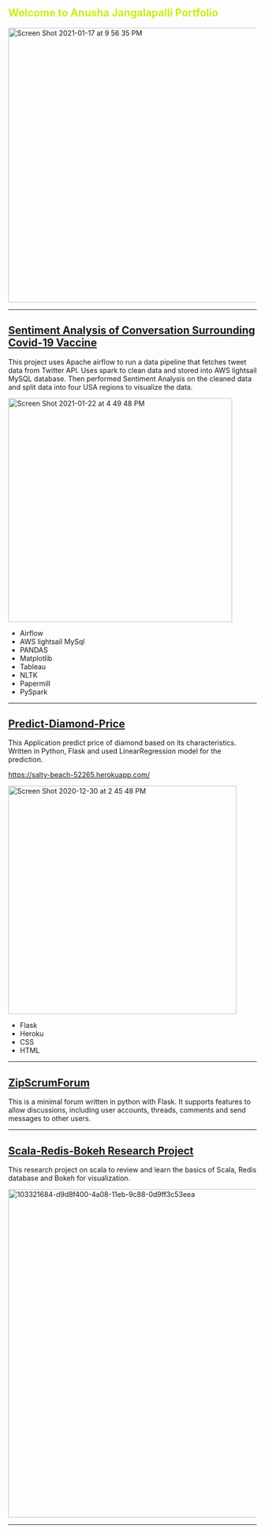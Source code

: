 ## <span style="color: #c5f015"> Welcome to Anusha Jangalapalli Portfolio </span>

<img width="557" alt="Screen Shot 2021-01-17 at 9 56 35 PM" src="https://user-images.githubusercontent.com/60826485/104867473-efa64e80-590e-11eb-9f31-be1eb2f08ff3.png">

***

## [Sentiment Analysis of Conversation Surrounding Covid-19 Vaccine](https://github.com/Anujangalapalli/ZCW-FinalProject)
This project uses Apache airflow to run a data pipeline that fetches tweet data from Twitter API. Uses spark to clean data
and stored into AWS lightsail MySQL database. Then performed Sentiment Analysis on the cleaned data and split data into four USA regions to visualize the data.

<img width="454" alt="Screen Shot 2021-01-22 at 4 49 48 PM" src="https://user-images.githubusercontent.com/60826485/105552437-e849c100-5cd1-11eb-93e3-1d599670b57f.png">

- Airflow
- AWS lightsail MySql
- PANDAS 
- Matplotlib
- Tableau
- NLTK
- Papermill
- PySpark

***

## [Predict-Diamond-Price](https://github.com/Anujangalapalli/Predicting-Diamond-Price)
This Application predict price of diamond based on its characteristics. Written in Python, Flask and used LinearRegression model for the prediction. 

https://salty-beach-52265.herokuapp.com/

<img width="463" alt="Screen Shot 2020-12-30 at 2 45 48 PM" src="https://user-images.githubusercontent.com/60826485/103377559-be73f480-4aad-11eb-83a4-c2ad3c123615.png">

- Flask
- Heroku
- CSS
- HTML

***

## [ZipScrumForum](https://github.com/Anujangalapalli/ZipScrumForum)
This is a minimal forum written in python with Flask. It supports features to allow discussions, including user accounts, threads, comments and send messages to other users.

***

## [Scala-Redis-Bokeh Research Project](https://github.com/Anujangalapalli/Week9-ResearchProjects)
This research project on scala to review and learn the basics of Scala, Redis database and Bokeh for visualization.

<img width="666" alt="103321684-d9d8f400-4a08-11eb-9c88-0d9ff3c53eea" src="https://user-images.githubusercontent.com/60826485/105556120-319d0f00-5cd8-11eb-8ed4-0d0fdb4d675a.png">

***

<!--
**Anujangalapalli/Anujangalapalli** is a ✨ _special_ ✨ repository because its `README.md` (this file) appears on your GitHub profile.

Here are some ideas to get you started:

- 🔭 I’m currently working on ...
- 🌱 I’m currently learning ...
- 👯 I’m looking to collaborate on ...
- 🤔 I’m looking for help with ...
- 💬 Ask me about ...
- 📫 How to reach me: ...
- 😄 Pronouns: ...
- ⚡ Fun fact: ...
-->
